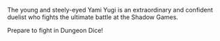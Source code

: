 The young and steely-eyed Yami Yugi is an extraordinary and confident duelist who fights the ultimate battle at the Shadow Games.

Prepare to fight in Dungeon Dice!